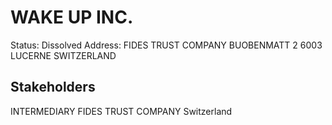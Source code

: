 # WAKE UP INC.
Status: Dissolved
Address: FIDES TRUST COMPANY BUOBENMATT 2 6003 LUCERNE SWITZERLAND

## Stakeholders
INTERMEDIARY
FIDES TRUST COMPANY
Switzerland



